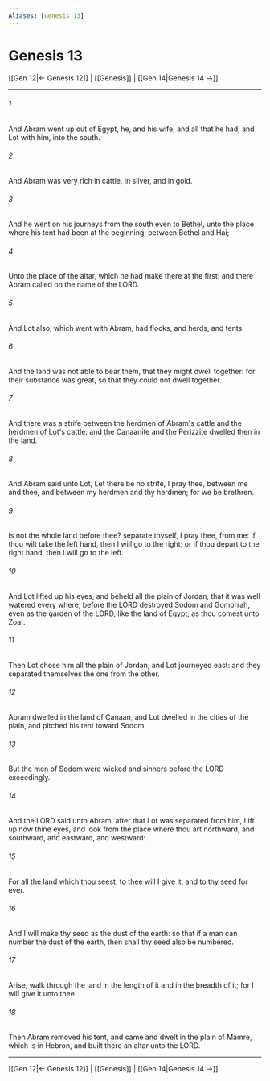 ```yaml
---
Aliases: [Genesis 13]
---
```

# Genesis 13

[[Gen 12|← Genesis 12]] | [[Genesis]] | [[Gen 14|Genesis 14 →]]
***



###### 1 
And Abram went up out of Egypt, he, and his wife, and all that he had, and Lot with him, into the south. 

###### 2 
And Abram was very rich in cattle, in silver, and in gold. 

###### 3 
And he went on his journeys from the south even to Bethel, unto the place where his tent had been at the beginning, between Bethel and Hai; 

###### 4 
Unto the place of the altar, which he had make there at the first: and there Abram called on the name of the LORD. 

###### 5 
And Lot also, which went with Abram, had flocks, and herds, and tents. 

###### 6 
And the land was not able to bear them, that they might dwell together: for their substance was great, so that they could not dwell together. 

###### 7 
And there was a strife between the herdmen of Abram's cattle and the herdmen of Lot's cattle: and the Canaanite and the Perizzite dwelled then in the land. 

###### 8 
And Abram said unto Lot, Let there be no strife, I pray thee, between me and thee, and between my herdmen and thy herdmen; for we be brethren. 

###### 9 
Is not the whole land before thee? separate thyself, I pray thee, from me: if thou wilt take the left hand, then I will go to the right; or if thou depart to the right hand, then I will go to the left. 

###### 10 
And Lot lifted up his eyes, and beheld all the plain of Jordan, that it was well watered every where, before the LORD destroyed Sodom and Gomorrah, even as the garden of the LORD, like the land of Egypt, as thou comest unto Zoar. 

###### 11 
Then Lot chose him all the plain of Jordan; and Lot journeyed east: and they separated themselves the one from the other. 

###### 12 
Abram dwelled in the land of Canaan, and Lot dwelled in the cities of the plain, and pitched his tent toward Sodom. 

###### 13 
But the men of Sodom were wicked and sinners before the LORD exceedingly. 

###### 14 
And the LORD said unto Abram, after that Lot was separated from him, Lift up now thine eyes, and look from the place where thou art northward, and southward, and eastward, and westward: 

###### 15 
For all the land which thou seest, to thee will I give it, and to thy seed for ever. 

###### 16 
And I will make thy seed as the dust of the earth: so that if a man can number the dust of the earth, then shall thy seed also be numbered. 

###### 17 
Arise, walk through the land in the length of it and in the breadth of it; for I will give it unto thee. 

###### 18 
Then Abram removed his tent, and came and dwelt in the plain of Mamre, which is in Hebron, and built there an altar unto the LORD.

***
[[Gen 12|← Genesis 12]] | [[Genesis]] | [[Gen 14|Genesis 14 →]]
